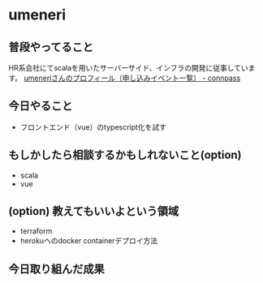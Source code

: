 # umeneri
## 普段やってること
HR系会社にてscalaを用いたサーバーサイド、インフラの開発に従事しています。
[umeneriさんのプロフィール（申し込みイベント一覧） - connpass](https://connpass.com/user/umeneri/)

## 今日やること
- フロントエンド（vue）のtypescript化を試す

## もしかしたら相談するかもしれないこと(option)
* scala
* vue

## (option) 教えてもいいよという領域
* terraform
* herokuへのdocker containerデプロイ方法

## 今日取り組んだ成果
